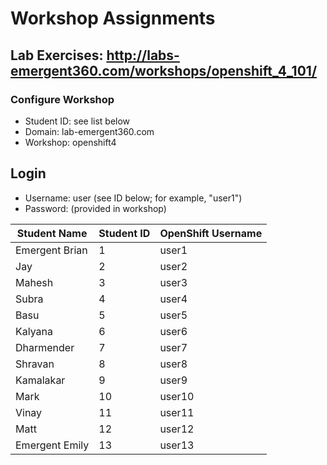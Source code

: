 # Workshop Assignments
## Lab Exercises: http://labs-emergent360.com/workshops/openshift_4_101/
### Configure Workshop
- Student ID: see list below
- Domain: lab-emergent360.com
- Workshop: openshift4

## Login
- Username: user<id> (see ID below; for example, "user1")
- Password: (provided in workshop)

| Student Name | Student ID | OpenShift Username | 
|------------ | ---------------| ---------------|
|	Emergent Brian	|	1	|	user1	|
|	Jay	|	2	|	user2	|
|	Mahesh	|	3	|	user3	|
|	Subra	|	4	|	user4	|
|	Basu	|	5	|	user5	|
|	Kalyana	|	6	|	user6	|
|	Dharmender	|	7	|	user7	|
|	Shravan	|	8	|	user8	|
|	Kamalakar	|	9	|	user9	|
|	Mark	|	10	|	user10	|
|	Vinay	|	11	|	user11	|
|	Matt	|	12	|	user12	|
| Emergent Emily | 13 | user13 |





